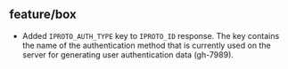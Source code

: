 ## feature/box

* Added `IPROTO_AUTH_TYPE` key to `IPROTO_ID` response. The key contains
  the name of the authentication method that is currently used on the server
  for generating user authentication data (gh-7989).
